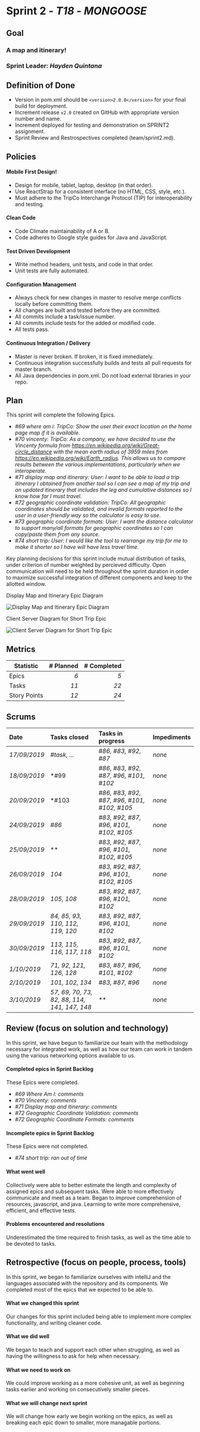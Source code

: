 # Sprint 2 - *T18* - *MONGOOSE*

## Goal

### A map and itinerary!
### Sprint Leader: *Hayden Quintana*

## Definition of Done

* Version in pom.xml should be `<version>2.0.0</version>` for your final build for deployment.
* Increment release `v2.0` created on GitHub with appropriate version number and name.
* Increment deployed for testing and demonstration on SPRINT2 assignment.
* Sprint Review and Restrospectives completed (team/sprint2.md).


## Policies

#### Mobile First Design!
* Design for mobile, tablet, laptop, desktop (in that order).
* Use ReactStrap for a consistent interface (no HTML, CSS, style, etc.).
* Must adhere to the TripCo Interchange Protocol (TIP) for interoperability and testing.
#### Clean Code
* Code Climate maintainability of A or B.
* Code adheres to Google style guides for Java and JavaScript.
#### Test Driven Development
* Write method headers, unit tests, and code in that order.
* Unit tests are fully automated.
#### Configuration Management
* Always check for new changes in master to resolve merge conflicts locally before committing them.
* All changes are built and tested before they are committed.
* All commits include a task/issue number.
* All commits include tests for the added or modified code.
* All tests pass.
#### Continuous Integration / Delivery 
* Master is never broken.  If broken, it is fixed immediately.
* Continuous integration successfully builds and tests all pull requests for master branch.
* All Java dependencies in pom.xml.  Do not load external libraries in your repo. 


## Plan

This sprint will complete the following Epics.

* *#69 where am i: TripCo: Show the user their exact location on the home page map if it is available.*
* *#70 vincenty: TripCo: As a company, we have decided to use the Vincenty formula from https://en.wikipedia.org/wiki/Great-circle_distance with the mean earth radius of 3959 miles from https://en.wikipedia.org/wiki/Earth_radius. This allows us to compare results between the various implementations, particularly when we interoperate.*
* *#71 display map and itinerary: User: I want to be able to load a trip itinerary I obtained from another tool so I can see a map of my trip and an updated itinerary that includes the leg and cumulative distances so I know how far I must travel.*
* *#72 geographic coordinate validation: TripCo: All geographic coordinates should be validated, and invalid formats reported to the user in a user-friendly way so the calculator is easy to use.*
* *#73 geographic coordinate formats: User: I want the distance calculator to support many/all formats for geographic coordinates so I can copy/paste them from any source.*
* *#74 short trip: User: I would like the tool to rearrange my trip for me to make it shorter so I have will have less travel time.*


Key planning decisions for this sprint include mutual distribution of tasks, under criterion of number weighted by percieved difficulty. Open communication will need to be held throughout the sprint duration in order to maximize successful integration of different components and keep to the allotted window.


Display Map and Itinerary Epic Diagram

![Display Map and Itinerary Epic Diagram](images/displayMapAndItineraryDiagram.jpg)


Client Server Diagram for Short Trip Epic

![Client Server Diagram for Short Trip Epic](images/ShortTrip_Issue24_Plan.png)


## Metrics

| Statistic | # Planned | # Completed |
| --- | ---: | ---: |
| Epics | *6* | *5* |
| Tasks |  *11*   | *22* | 
| Story Points |  *12*  | *24* | 


## Scrums

| Date | Tasks closed  | Tasks in progress | Impediments |
| :--- | :--- | :--- | :--- |
| *17/09/2019* | *#task, ...* | *#86, #83, #92, #87* | *none* | 
| *18/09/2019* | *#99 | *#86, #83, #92, #87, #96, #101, #102* | *none* |
| *20/09/2019* | *#103 | *#86, #83, #92, #87, #96, #101, #102, #105* | *none* |
| *24/09/2019* | *#86* | *#83, #92, #87, #96, #101, #102, #105* | *none* | 
| *25/09/2019* | ** | *#83, #92, #87, #96, #101, #102, #105* | *none* | 
| *26/09/2019* | *104* | *#83, #92, #87, #96, #101, #102, #105* | *none* | 
| *28/09/2019* | *105, 108* | *#83, #92, #87, #96, #101, #102* | *none* | 
| *29/09/2019* | *84, 85, 93, 110, 112, 119, 120* | *#83, #92, #87, #96, #101, #102* | *none* |
| *30/09/2019* | *113, 115, 116, 117, 118* | *#83, #92, #87, #96, #101, #102* | *none* |
| *1/10/2019* | *71, 92, 121, 126, 128* | *#83, #87, #96, #101, #102* | *none* |
| *2/10/2019* | *101, 102, 134* | *#83, #87, #96* | *none* |
| *3/10/2019* | *57, 69, 70, 73, 82, 88, 114, 141, 147, 148* | ** | *none* |



## Review (focus on solution and technology)

In this sprint, we have begun to familiarize our team with the methodology necessary for integrated work, as well as how our team can work in tandem using the various networking options available to us.

#### Completed epics in Sprint Backlog 

These Epics were completed.

* *#69 Where Am I: comments*
* *#70 Vincenty: comments*
* *#71 Display map and itinerary: comments*
* *#72 Geographic Coordinate Validation: comments*
* *#72 Geographic Coordinate Formats: comments*

#### Incomplete epics in Sprint Backlog 

These Epics were not completed.

* *#74 short trip: ran out of time*


#### What went well

Collectively were able to better estimate the length and complexity of assigned epics and subsequent tasks.
Were able to more effectively communicate and meet as a team.
Began to improve comprehension of resources, javascript, and java.
Learning to write more comprehensive, efficient, and effective tests.

#### Problems encountered and resolutions

Underestimated the time required to finish tasks, as well as the time able to be devoted to tasks.

## Retrospective (focus on people, process, tools)

In this sprint, we began to familiarize ourselves with intelliJ and the languages associated with the repository and its components.
We completed most of the epics that we expected to be able to.

#### What we changed this sprint

Our changes for this sprint included being able to implement more complex functionality, and writing cleaner code.

#### What we did well

We began to teach and support each other when struggling, as well as having the willingness to ask for help when necessary.

#### What we need to work on

We could improve working as a more cohesive unit, as well as beginning tasks earlier and working on consecutively smaller pieces.

#### What we will change next sprint 

We will change how early we begin working on the epics, as well as breaking each epic down to smaller, more managable portions.
